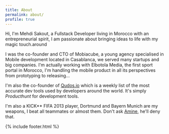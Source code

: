 ```yaml
---
title: About
permalink: about/
profile: true
---
```


Hi, I'm Mehdi Sakout, a Fullstack Developer living in Morocco with an entrepreneurial spirit, I am passionate about bringing ideas to life with my magic touch.around

I was the co-founder and CTO of Mobiacube, a young agency specialised in Mobile development located in Casablanca, we served many startups and big companies.
I'm actually working with Elbotola Media, the first sport portal in Morocco,
I'm handling the mobile product in all its perspectives from prototyping to releasing... 

I'm also the co-founder of [Qudos.io](http://qudos.io) which is a weekly list of the most accurate dev tools used by developers around the world. It's simply *Producthunt* for development tools.

I'm also a KICK** FIFA 2013 player, Dortmund and Bayern Munich are my weapons, I beat all teammates or almost them. Don't ask [Amine](https://twitter.com/surfeurX), he'll deny that.  

{% include footer.html %}